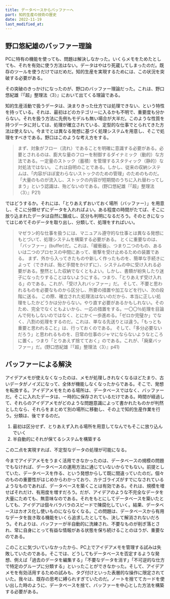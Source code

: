 ```yaml
---
title: データベースからバッファーへ
part: 知的生産の技術の歴史
date: 2022-11-19
last_modified_at: 
---
```


## 野口悠紀雄のバッファー理論

PCに特有の機能を使っても、問題は解決しなかった。いくらメモをためたとしても、それを有効に使う方法はない。データはやはり死蔵してしまったのだ。既存のツールを使うだけではだめだ。知的生産を実現するためには、この状況を突破する必要がある。

その突破のきっかけになったのが、野口のバッファー理論だった。これは、野口悠紀雄『「超」整理法〈3〉』において出てくる理論である。

知的生産活動で扱うデータは、決まりきった仕方では処理できない、という特性を持っている。それは、最初はどのカテゴリーに入るかも不明で、重要度も分からない。それを扱う方法に先例もモデルも無い場合が大半だ。このような性質を持つデータに対しては、処理が確立されている、定型的な仕事でとられてきた方法は使えない。今までとは異なる発想に基づく処理システムを用意し、そこで処理をすべきである。野口はこのような考え方をする。

>まず、対象がフロー（流れ）であることを明確に意識する必要がある。必要とされるのは、膨大な量のフローを制御するダイナミック（動的）な方法である。一定量のストック（蓄積）を管理するスタティック（静的）な対処法ではない。
>これは自明のことである。しかし、従来の収納システムは、「内容がほぼ変わらないストックのための管理」のためのものだ。「大量のものが流入し、ストックの内容が短期間のうちに入れ替わってしまう」という認識は、殆どないのである。(野口悠紀雄『「超」整理法〈3〉』P21)

ではどうするか。それには、「とりあえずおいておく場所（バッファー）」を用意し、そこに分類せずにデータを入れればよい。ある程度の時間がたてば、そこに放り込まれたデータは自然に醸成し、区分も判明になるだろう。そのときになってはじめてそのデータを取り出し、分類して、処理をすればいい。

>マゼラン的な仕事を扱うには、マニュアル遵守的な仕事とは異なる発想にもとづいて、処理システムを構築する必要がある。
>とくに重要なのは、「バッファー」(buffer)だ。これは、「緩衝器」、つまり二つのもの、あるいは二つのプロセスの中間にあって、衝撃を受け止めるための装置である。
>まず、外から入ってきたものや新しく作ったものを、簡単な手続きによって（できれば、殆ど手間をかけずに）、システムの中に受け入れる必要がある。整然とした収納でなくともよい。しかし、書類が紛失したり迷子になったりすることはないようにする。つまり、「とりあえず受け入れる」のである。これが、「受け入れバッファー」だ。
>そして、不要と思われるものを必要なものから区分し、所要の措置や加工などを行い、次の段階に送る。
>この際、確立された処理法はないのだから、本当に正しい処理をしたかどうかは分からない。やり直す必要があるかもしれない。そのため、完全でなくともよいから、一応の措置をする。一〇〇％処理を目論んで何もしないのではなく、とにかく一歩進める。「ゼロか完璧か」でなく、八割の処理をするのだ。これは、単なる先送りとは違う。「もっとも重要と思われること」は、行っておくのである。
>そして、「多分必要ないだろう」と思われるものを、日常の仕事のジャマにならないようなところに置く。つまり「とりあえず捨てておく」のである。これが、「廃棄バッファー」だ。(野口悠紀雄『「超」整理法〈3〉』p41)

## バッファーによる解決

アイデアメモが使えなくなったのは、メモが処理しきれなくなるほどたまり、古いデータがノイズになって、全体が機能しなくなったからである。そこで、発想を転換する。アイデアメモをためる場所は、データベースではなく、バッファーだ。そこに入れたデータは、一時的に保存されているだけである。時間が経過して、それらのアイデアメモがどのような問題意識によって書かれたものかが判然としたなら、それらをまとめて別の場所に移動し、その上で知的生産作業を行う。分類は、後でするのだ。

1. 最初は区分せず、とりあえず入れる場所を用意してなんでもそこに放り込んでいく
1. 半自動的にそれが保てるシステムを構築する

この二点を実現すれば、不定型なデータの処理が可能になる。

今までアイデアメモをうまく活用できなかったのは、データベースの規模の問題でもなければ、データベースの運用方法に通じていないからでもない。前提としていた、データベースを作る、という発想からして既に間違っていたのだ。個々のものの重要性がはじめからわかっており、カテゴライズがすでになされているようなものであれば、データベースを築くことは有効である。それは、規模を増せばそれだけ、有用度を増すだろう。だが、アイデアのような不完全なデータを大量にためても、無意味なのである。それをもとにしてデータベースを築いたとしても、アイデアは個々バラバラのスピードで陳腐化していく。結果、データベースはカオス化し使いものにならなくなる。この問題は、データベースから有用なデータを抜き取る機能をいくら追求したとしても、決して解消されないだろう。それよりは、バッファーが半自動的に洗練され、不要なものが削ぎ落とされ、常に自身にとって有益な情報がある状態を保ち続けることのほうが、重要なのである。

このことに気づいていなかったから、PC上でアイデアメモを管理する試みは失敗していたのである。そこでは、どうしてもデータベースを否定するような発想、例えば「過去のデータを編集する」「不要なデータを消す」「不可逆的な仕方で特定のグループに分類する」といったことができなかった。そして、アイデアメモを有効活用するための試みも、タグ付けといった表層的な操作に限定されていた。我々は、既存の思考に縛られすぎていたのだ。ノートを捨ててカードを使い出した時のように、データベースを捨て、バッファーを中心とした方法を構築する必要がある。
